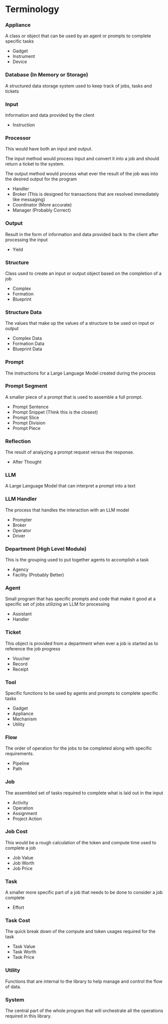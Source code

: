 # Terminology

### Appliance

A class or object that can be used by an agent or prompts to complete specific tasks

- Gadget
- Instrument
- Device

### Database (In Memory or Storage)

A structured data storage system used to keep track of jobs, tasks and tickets

### Input

Information and data provided by the client

- Instruction

### Processor

This would have both an input and output.

The input method would process input and convert it into a job and should return a ticket to the system.

The output method would process what ever the result of the job was into the desired output for the program

- Handler
- Broker (This is designed for transactions that are resolved immediately like messaging)
- Coordinator (More accurate)
- Manager (Probably Correct)

### Output

Result in the form of information and data provided back to the client after processing the input

- Yield

### Structure

Class used to create an input or output object based on the completion of a job

- Complex
- Formation
- Blueprint

### Structure Data

The values that make up the values of a structure to be used on input or output

- Complex Data
- Formation Data
- Blueprint Data

### Prompt

The instructions for a Large Language Model created during the process

### Prompt Segment

A smaller piece of a prompt that is used to assemble a full prompt.

- Prompt Sentence
- Prompt Snippet (Think this is the closest)
- Prompt Slice
- Prompt Division
- Prompt Piece

### Reflection

The result of analyzing a prompt request versus the response.

- After Thought

### LLM

A Large Language Model that can interpret a prompt into a text

### LLM Handler

The process that handles the interaction with an LLM model

- Prompter
- Broker
- Operator
- Driver

### Department (High Level Module)

This is the grouping used to put together agents to accomplish a task

- Agency
- Facility (Probably Better)

### Agent

Small program that has specific prompts and code that make it good at a specific set of jobs utilizing an LLM for processing

- Assistant
- Handler

### Ticket

This object is provided from a department when ever a job is started as to reference the job progress

- Voucher
- Record
- Receipt

### Tool

Specific functions to be used by agents and prompts to complete specific tasks

- Gadget
- Appliance
- Mechanism
- Utility

### Flow

The order of operation for the jobs to be completed along with specific requirements.

- Pipeline
- Path

### Job

The assembled set of tasks required to complete what is laid out in the input

- Activity
- Operation
- Assignment
- Project Action

### Job Cost

This would be a rough calculation of the token and compute time used to complete a job

- Job Value
- Job Worth
- Job Price

### Task

A smaller more specific part of a job that needs to be done to consider a job complete

- Effort

### Task Cost

The quick break down of the compute and token usages required for the task

- Task Value
- Task Worth
- Task Price

### Utility

Functions that are internal to the library to help manage and control the flow of data.

### System

The central part of the whole program that will orchestrate all the operations required in this library.
